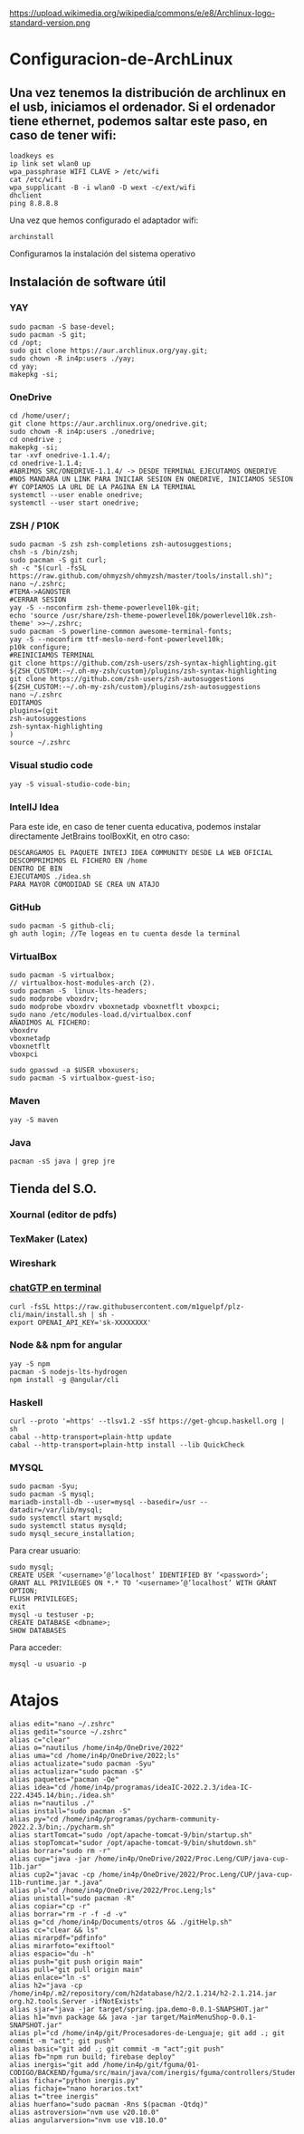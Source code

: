 https://upload.wikimedia.org/wikipedia/commons/e/e8/Archlinux-logo-standard-version.png


# Configuracion-de-ArchLinux

## Una vez tenemos la distribución de archlinux en el usb, iniciamos el ordenador. Si el ordenador tiene ethernet, podemos saltar este paso, en caso de tener wifi:
```
loadkeys es
ip link set wlan0 up
wpa_passphrase WIFI CLAVE > /etc/wifi
cat /etc/wifi
wpa_supplicant -B -i wlan0 -D wext -c/ext/wifi
dhclient
ping 8.8.8.8
```
Una vez que hemos configurado el adaptador wifi:
```
archinstall
```
Configuramos la instalación del sistema operativo


## Instalación de software útil

### YAY
```
sudo pacman -S base-devel;
sudo pacman -S git;
cd /opt;
sudo git clone https://aur.archlinux.org/yay.git;
sudo chown -R in4p:users ./yay;
cd yay;
makepkg -si;
```

### OneDrive
```
cd /home/user/;
git clone https://aur.archlinux.org/onedrive.git;
sudo chowm -R in4p:users ./onedrive;
cd onedrive ;
makepkg -si;
tar -xvf onedrive-1.1.4/;
cd onedrive-1.1.4;
#ABRIMOS SRC/ONEDRIVE-1.1.4/ -> DESDE TERMINAL EJECUTAMOS ONEDRIVE
#NOS MANDARA UN LINK PARA INICIAR SESION EN ONEDRIVE, INICIAMOS SESION
#Y COPIAMOS LA URL DE LA PAGINA EN LA TERMINAL
systemctl --user enable onedrive;
systemctl --user start onedrive;
```

### ZSH / P10K
```
sudo pacman -S zsh zsh-completions zsh-autosuggestions;
chsh -s /bin/zsh;
sudo pacman -S git curl;
sh -c "$(curl -fsSL https://raw.github.com/ohmyzsh/ohmyzsh/master/tools/install.sh)";
nano ~/.zshrc;
#TEMA->AGNOSTER
#CERRAR SESION
yay -S --noconfirm zsh-theme-powerlevel10k-git;
echo 'source /usr/share/zsh-theme-powerlevel10k/powerlevel10k.zsh-theme' >>~/.zshrc;
sudo pacman -S powerline-common awesome-terminal-fonts;
yay -S --noconfirm ttf-meslo-nerd-font-powerlevel10k;
p10k configure;
#REINICIAMOS TERMINAL
git clone https://github.com/zsh-users/zsh-syntax-highlighting.git ${ZSH_CUSTOM:-~/.oh-my-zsh/custom}/plugins/zsh-syntax-highlighting
git clone https://github.com/zsh-users/zsh-autosuggestions ${ZSH_CUSTOM:-~/.oh-my-zsh/custom}/plugins/zsh-autosuggestions
nano ~/.zshrc
EDITAMOS
plugins=(git
zsh-autosuggestions
zsh-syntax-highlighting
)
source ~/.zshrc
```

### Visual studio code
```
yay -S visual-studio-code-bin;
``` 


### IntelIJ Idea
Para este ide, en caso de tener cuenta educativa, podemos instalar directamente JetBrains toolBoxKit, en otro caso:
```
DESCARGAMOS EL PAQUETE INTEIJ IDEA COMMUNITY DESDE LA WEB OFICIAL
DESCOMPRIMIMOS EL FICHERO EN /home
DENTRO DE BIN
EJECUTAMOS ./idea.sh
PARA MAYOR COMODIDAD SE CREA UN ATAJO
```

### GitHub
```
sudo pacman -S github-cli;
gh auth login; //Te logeas en tu cuenta desde la terminal
```

### VirtualBox
```
sudo pacman -S virtualbox;
// virtualbox-host-modules-arch (2).
sudo pacman -S  linux-lts-headers;
sudo modprobe vboxdrv;
sudo modprobe vboxdrv vboxnetadp vboxnetflt vboxpci;
sudo nano /etc/modules-load.d/virtualbox.conf
AÑADIMOS AL FICHERO:
vboxdrv
vboxnetadp
vboxnetflt
vboxpci

sudo gpasswd -a $USER vboxusers;
sudo pacman -S virtualbox-guest-iso;
```
### Maven
```
yay -S maven
```
### Java
```
pacman -sS java | grep jre
```

## Tienda del S.O.

### Xournal (editor de pdfs)

### TexMaker (Latex)

### Wireshark

### [chatGTP en terminal](https://github.com/m1guelpf/plz-cli)
```
curl -fsSL https://raw.githubusercontent.com/m1guelpf/plz-cli/main/install.sh | sh -
export OPENAI_API_KEY='sk-XXXXXXXX'
```

### Node && npm for angular
```
yay -S npm
pacman -S nodejs-lts-hydrogen 
npm install -g @angular/cli

```

### Haskell
```
curl --proto '=https' --tlsv1.2 -sSf https://get-ghcup.haskell.org | sh
cabal --http-transport=plain-http update
cabal --http-transport=plain-http install --lib QuickCheck
```

### MYSQL
```
sudo pacman -Syu;
sudo pacman -S mysql;
mariadb-install-db --user=mysql --basedir=/usr --datadir=/var/lib/mysql;
sudo systemctl start mysqld;
sudo systemctl status mysqld;
sudo mysql_secure_installation;
```

Para crear usuario:
```
sudo mysql;
CREATE USER ‘<username>’@’localhost’ IDENTIFIED BY ‘<password>’;
GRANT ALL PRIVILEGES ON *.* TO ‘<username>’@’localhost’ WITH GRANT OPTION;
FLUSH PRIVILEGES;
exit
mysql -u testuser -p;
CREATE DATABASE <dbname>;
SHOW DATABASES
```

Para acceder:
```
mysql -u usuario -p
```



# Atajos
```
alias edit="nano ~/.zshrc"
alias gedit="source ~/.zshrc"
alias c="clear"
alias o="nautilus /home/in4p/OneDrive/2022"
alias uma="cd /home/in4p/OneDrive/2022;ls"
alias actualizate="sudo pacman -Syu"
alias actualizar="sudo pacman -S"
alias paquetes="pacman -Qe"
alias idea="cd /home/in4p/programas/ideaIC-2022.2.3/idea-IC-222.4345.14/bin;./idea.sh"
alias n="nautilus ./"
alias install="sudo pacman -S"
alias py="cd /home/in4p/programas/pycharm-community-2022.2.3/bin;./pycharm.sh"
alias startTomcat="sudo /opt/apache-tomcat-9/bin/startup.sh"
alias stopTomcat="sudor /opt/apache-tomcat-9/bin/shutdown.sh"
alias borrar="sudo rm -r"
alias cup="java -jar /home/in4p/OneDrive/2022/Proc.Leng/CUP/java-cup-11b.jar"
alias cup2="javac -cp /home/in4p/OneDrive/2022/Proc.Leng/CUP/java-cup-11b-runtime.jar *.java"
alias pl="cd /home/in4p/OneDrive/2022/Proc.Leng;ls"
alias unistall="sudo pacman -R"
alias copiar="cp -r"
alias borrar="rm -r -f -d -v"
alias g="cd /home/in4p/Documents/otros && ./gitHelp.sh"
alias cc="clear && ls"
alias mirarpdf="pdfinfo"
alias mirarfoto="exiftool"
alias espacio="du -h"
alias push="git push origin main"
alias pull="git pull origin main"
alias enlace="ln -s"
alias h2="java -cp /home/in4p/.m2/repository/com/h2database/h2/2.1.214/h2-2.1.214.jar org.h2.tools.Server -ifNotExists"
alias sjar="java -jar target/spring.jpa.demo-0.0.1-SNAPSHOT.jar"
alias h1="mvn package && java -jar target/MainMenuShop-0.0.1-SNAPSHOT.jar"
alias pl="cd /home/in4p/git/Procesadores-de-Lenguaje; git add .; git commit -m "act"; git push"
alias basic="git add .; git commit -m "act";git push"
alias fb="npm run build; firebase deploy"
alias inergis="git add /home/in4p/git/fguma/01-CODIGO/BACKEND/fguma/src/main/java/com/inergis/fguma/controllers/StudentController.jav>
alias fichar="python inergis.py"
alias fichaje="nano horarios.txt"
alias t="tree inergis"
alias huerfano="sudo pacman -Rns $(pacman -Qtdq)"
alias astroversion="nvm use v20.10.0"
alias angularversion="nvm use v18.10.0"




```
